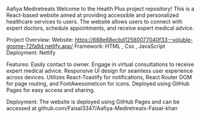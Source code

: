 Aafiya Mediretreats
Welcome to the Health Plus project repository! This is a React-based website aimed at providing accessible and personalized healthcare services to users. The website allows users to connect with expert doctors, schedule appointments, and receive expert medical advice.

Project Overview:
Website: https://668e68ecbd12580077040f33--voluble-gnome-72fa9d.netlify.app/
Framework: HTML , Css , JavaScript
Deployment: Netlify

Features:
Easily  contact to owner.
Engage in virtual consultations to receive expert medical advice.
Responsive UI design for seamless user experience across devices.
Utilizes React-Toastify for notifications, React Router DOM for page routing, and FontAwesomeIcon for icons.
Deployed using GitHub Pages for easy access and sharing.

Deployment:
The website is deployed using GitHub Pages and can be accessed at github.com/Faisal3347/Aafiya-Mediretreats-Faisal-khan
